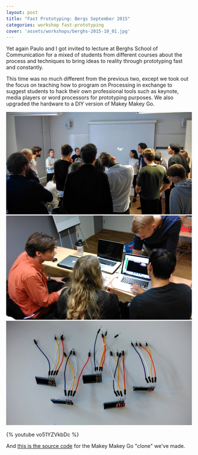 ```yaml
---
layout: post
title: "Fast Prototyping: Bergs September 2015"
categories: workshop fast-prototyping
cover: 'assets/workshops/berghs-2015-10_01.jpg'
---
```


Yet again Paulo and I got invited to lecture at Berghs School of Communication for a mixed of students from different courses about the process and techniques to bring ideas to reality through prototyping fast and constantly.

This time was no much different from the previous two, except we took out the focus on teaching how to program on Processing in exchange to suggest students to hack their own professional tools such as keynote, media players or word processors for prototyping purposes. We also upgraded the hardware to a DIY version of Makey Makey Go.

![](/assets/workshops/berghs-2015-10_01.jpg)
![](/assets/workshops/berghs-2015-10_03.jpg)
![](/assets/workshops/berghs-2015-10_02.jpg)

{% youtube vo51YZVkbDc %}

And [this is the source code](https://github.com/murilopolese/DesignitMakeyGo) for the Makey Makey Go "clone" we've made.
